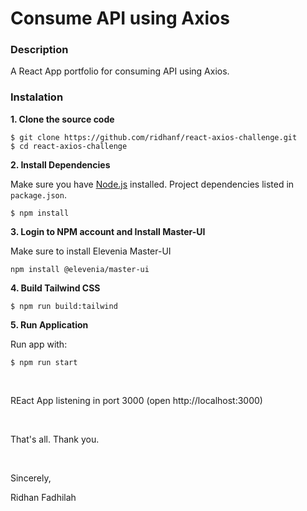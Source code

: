 # Consume API using Axios

### Description
A React App portfolio for consuming API using Axios.

### Instalation

**1. Clone the source code**

```
$ git clone https://github.com/ridhanf/react-axios-challenge.git
$ cd react-axios-challenge
```

**2. Install Dependencies**

Make sure you have [Node.js](https://nodejs.org/) installed. Project dependencies listed in `package.json`.

```
$ npm install
```

**3. Login to NPM account and Install Master-UI**

Make sure to install Elevenia Master-UI
```
npm install @elevenia/master-ui
```

**4. Build Tailwind CSS**
```
$ npm run build:tailwind
```

**5. Run Application**

Run app with:

```
$ npm run start
```

&nbsp;

REact App listening in port 3000 (open http://localhost:3000)

&nbsp;

That's all. Thank you.

&nbsp;

Sincerely,

Ridhan Fadhilah